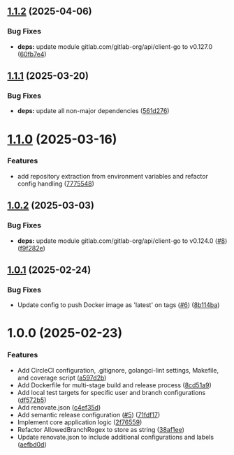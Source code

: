 ## [1.1.2](https://github.com/xMoelletschi/renoglaab/compare/v1.1.1...v1.1.2) (2025-04-06)


### Bug Fixes

* **deps:** update module gitlab.com/gitlab-org/api/client-go to v0.127.0 ([60fb7e4](https://github.com/xMoelletschi/renoglaab/commit/60fb7e496afc31ae14bc50227fa58fddfa252b1e))

## [1.1.1](https://github.com/xMoelletschi/renoglaab/compare/v1.1.0...v1.1.1) (2025-03-20)


### Bug Fixes

* **deps:** update all non-major dependencies ([561d276](https://github.com/xMoelletschi/renoglaab/commit/561d27633183ad1941fb1785726b4b1212f6dde1))

# [1.1.0](https://github.com/xMoelletschi/renoglaab/compare/v1.0.2...v1.1.0) (2025-03-16)


### Features

* add repository extraction from environment variables and refactor config handling ([7775548](https://github.com/xMoelletschi/renoglaab/commit/77755485b2d3f0b5d9acb60ad06dcad618879b14))

## [1.0.2](https://github.com/xMoelletschi/renoglaab/compare/v1.0.1...v1.0.2) (2025-03-03)


### Bug Fixes

* **deps:** update module gitlab.com/gitlab-org/api/client-go to v0.124.0 ([#8](https://github.com/xMoelletschi/renoglaab/issues/8)) ([f9f282e](https://github.com/xMoelletschi/renoglaab/commit/f9f282e42ad3199b6061731edfc91a68ce7411bf))

## [1.0.1](https://github.com/xMoelletschi/renoglaab/compare/v1.0.0...v1.0.1) (2025-02-24)


### Bug Fixes

* Update config to push Docker image as 'latest' on tags ([#6](https://github.com/xMoelletschi/renoglaab/issues/6)) ([8b114ba](https://github.com/xMoelletschi/renoglaab/commit/8b114ba06607e25128cd92a1b9b14e3d9f7f45e2))

# 1.0.0 (2025-02-23)


### Features

* Add CircleCI configuration, .gitignore, golangci-lint settings, Makefile, and coverage script ([a597d2b](https://github.com/xMoelletschi/renoglaab/commit/a597d2b892ada7d0d274c33820761b6f59fd0b0c))
* Add Dockerfile for multi-stage build and release process ([8cd51a9](https://github.com/xMoelletschi/renoglaab/commit/8cd51a91ce36c9ad678f161e31915d835705618a))
* Add local test targets for specific user and branch configurations ([df572b5](https://github.com/xMoelletschi/renoglaab/commit/df572b57f470f6214ba7b42a4e3d27f3b0024f25))
* Add renovate.json ([c4ef35d](https://github.com/xMoelletschi/renoglaab/commit/c4ef35d9be20fe7aa94ddb16c9cf1c362a793465))
* Add semantic release configuration ([#5](https://github.com/xMoelletschi/renoglaab/issues/5)) ([71fdf17](https://github.com/xMoelletschi/renoglaab/commit/71fdf17de567c73cb6e5aaab76bc38598ed4eca2))
* Implement core application logic ([2f76559](https://github.com/xMoelletschi/renoglaab/commit/2f7655987a8f676e5fc807579ef22218c85cf533))
* Refactor AllowedBranchRegex to store as string ([38af1ee](https://github.com/xMoelletschi/renoglaab/commit/38af1ee3b8dd78df3e7ea927bfb108a4a7b19f8e))
* Update renovate.json to include additional configurations and labels ([aefbd0d](https://github.com/xMoelletschi/renoglaab/commit/aefbd0d2b27da2ed7d860de2b09b114959f49dd6))
